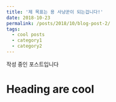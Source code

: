 ```yaml
---
title: '제 목표는 용 사냥꾼이 되는겁니다!'
date: 2018-10-23
permalink: /posts/2018/10/blog-post-2/
tags:
  - cool posts
  - category1
  - category2
---
```


작성 중인 포스트입니다


Heading are cool
====
